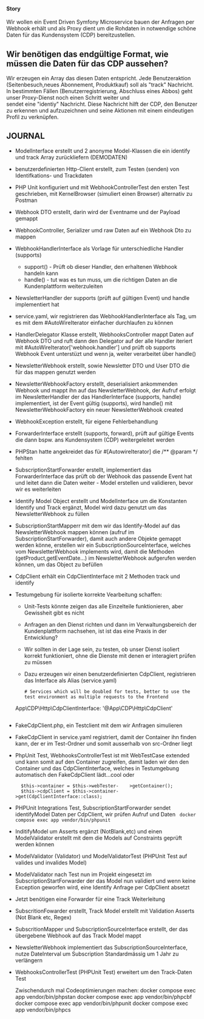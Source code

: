 #### Story
Wir wollen ein Event Driven Symfony Microservice bauen der Anfragen per Webhook erhält und als Proxy dient um die Rohdaten
in notwendige schöne Daten für das Kundensystem (CDP) bereitzustellen.

## Wir benötigen das endgültige Format, wie müssen die Daten für das CDP aussehen?

   Wir erzeugen ein Array das diesen Daten entspricht. Jede Benutzeraktion (Seitenbesuch,neues Abonnement, Produktkauf) soll
   als "track" Nachricht. In bestimmten Fällen (Benutzerregistrierung, Abschluss eines Abbos) geht unser Proxy-Dienst noch einen Schritt weiter und   
   sendet eine "identiy" Nachricht.  Diese Nachricht hilft der CDP, den Benutzer zu erkennen und aufzuzeichnen und seine Aktionen mit einem 
   eindeutigen Profil zu verknüpfen.


## JOURNAL
- ModelInterface erstellt und 2 anonyme Model-Klassen die ein identify und track Array zurückliefern (DEMODATEN)
- benutzerdefinierten Http-Client erstellt, zum Testen (senden) von Identifkations- und Trackdaten
- PHP Unit konfiguriert und mit WebhookControllerTest den ersten Test geschrieben, mit KernelBrowser (simuliert einen Browser) alternativ zu Postman
- Webhook DTO erstellt, darin wird der Eventname und der Payload gemappt
- WebhookController, Serializer umd raw Daten auf ein Webhook Dto zu mappen

- WebhookHandlerInterface als Vorlage für unterschiedliche Handler (supports)
   - support() - Prüft ob dieser Handler, den erhaltenen Webhook handeln kann
   - handle()  - tut was es tun muss, um die richtigen Daten an die Kundenplattform weiterzuleiten
- NewsletterHandler der supports (prüft auf gültigen Event) und handle implementiert hat
- service.yaml, wir registrieren das WebhookHandlerInterface als Tag, um es mit dem #AutoWireIterator einfacher
  durchlaufen zu können
- HandlerDelegator Klasse erstellt, WebhooksController mappt Daten auf Webhook DTO und ruft dann den
  Delegator auf der alle Handler iteriert mit #AutoWireIterator['webhook.handler'] und prüft ob supports Webhook Event unterstüzt und wenn ja, weiter verarbeitet über handle()
- NewsletterWebhook erstellt, sowie Newsletter DTO und User DTO die für das mappen genutzt werden
- NewsletterWebhookFactory erstellt, deserialisiert ankommenden Webhook und mappt ihn auf das            NewsletterWebhook, der Aufruf erfolgt im NewsletterHandler der das HandlerInterface (supports, handle) implementiert, ist der Event gültig (supports), wird handle() mit NewsletterWebhookFactory ein neuer NewsletterWebhook created
- WebhookException erstellt, für eigene Fehlerbehandlung
- ForwarderInterface erstellt (supports, forward), prüft auf gültige Events die dann bspw. ans Kundensystem (CDP) weitergeleitet werden
- PHPStan hatte angekreidet das für #[AutowireIterator] die /** @param */ fehlten
- SubscriptionStartForwarder erstellt, implementiert das ForwarderInterface das prüft ob der Webhook das passende Event hat und leitet
  dann die Daten weiter - Model erstellen und validieren, bevor wir es weiterleiten
- Identify Model Object erstellt und ModelInterface um die Konstanten Identify und Track ergänzt, Model wird dazu genutzt um das NewsletterWebhook zu füllen

- SubscriptionStartMapperr mit dem wir das Identify-Model auf das NewsletterWebhook mappen können (aufruf im SubscriptionStartForwarder), damit auch andere Objekte gemappt werden könne, erstellen wir ein SubscriptionSourceInterface, welches vom NewsletterWebhook implements wird, damit die Methoden (getProduct,getEventDate...) im NewsletterWebhook aufgerufen werden können, um das Object zu befüllen

- CdpClient erhält ein CdpClientInterface mit 2 Methoden track und identify

- Testumgebung für isolierte korrekte Vearbeitung schaffen:
  - Unit-Tests könnte zeigen das alle Einzelteile funktionieren, aber Gewissheit gibt es nicht
  - Anfragen an den Dienst richten und dann im Verwaltungsbereich der Kundenplattform nachsehen, ist ist das eine Praxis in der Entwicklung?
  - Wir sollten in der Lage sein, zu testen, ob unser Dienst isoliert korrekt funktioniert, ohne die Dienste mit denen er interagiert prüfen zu müssen

   - Dazu erzeugen wir einen benutzerdefinierten CdpClient, registrieren das Interface als Alias (service.yaml)
     ```
     # Services which will be doubled for tests, better to use the test environment as multiple requests to the Frontend
    App\CDP\Http\CdpClientInterface: '@App\CDP\Http\CdpClient'
     ```

- FakeCdpClient.php, ein Testclient mit dem wir Anfragen simulieren
- FakeCdpClient in service.yaml registriert, damit der Container ihn finden kann, der er im Test-Ordner und somit ausserhalb von src-Ordner liegt

- PhpUnit Test, WebhooksControllerTest ist mit WebTestCase extended und kann somit auf den Container zugreifen, damit laden wir den den Container und das CdpClientInterface, welches in Testumgebung automatisch den FakeCdpClient lädt...cool oder
    ```
      $this->container = $this->webTester-    >getContainer();
      $this->cdpClient = $this->container->get(CdpClientInterface::class);
    
  ```


- PHPUnit Integrations Test, SubscriptionStartForwarder sendet identifyModel Daten per CdpClient, wir prüfen Aufruf und Daten
  ```  docker compose exec app vendor/bin/phpunit ```

- InditifyModel um Asserts ergänzt (NotBlank,etc) und einen ModelValidator erstellt mit dem 
die Models auf Constraints geprüft werden können

- ModelValidator (Validator) und ModelValidatorTest (PHPUnit Test auf valides und invalides Model)

- ModelValidator nach Test nun im Projekt eingesetzt im SubscriptionStartForwarder der das Model nun validiert und wenn keine Exception geworfen wird, eine Identify Anfrage per CdpClient absetzt


- Jetzt benötigen eine Forwarder für eine Track Weiterleitung

- SubscritionFowarder erstellt, Track Model erstellt mit Validation Asserts (Not Blank etc, Regex)
- SubscritionMapper und SubscriptionSourceInterface erstellt, der das übergebene Webhook auf das Track Model mappt
- NewsletterWebhook implementiert das SubscriptionSourceInterface, nutze DateInterval um Subscription Standardmässig um 1 Jahr zu verlängern
- WebhooksControllerTest (PHPUnit Test) erweitert um den Track-Daten Test



  Zwischendurch mal Codeoptimierungen machen:
  docker compose exec app vendor/bin/phpstan
  docker compose exec app vendor/bin/phpcbf 
  docker compose exec app vendor/bin/phpunit
  docker compose exec app vendor/bin/phpcs


